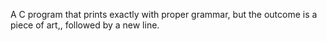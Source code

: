 A  C program that prints exactly with proper grammar, but the outcome is a piece of art,, followed by a new line.
